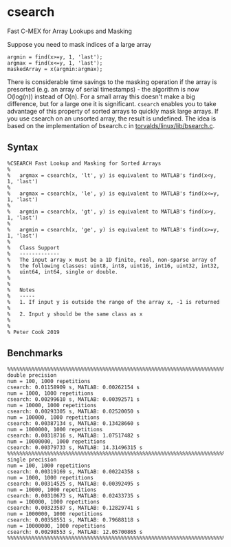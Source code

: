 # csearch
Fast C-MEX for Array Lookups and Masking

Suppose you need to mask indices of a large array
```
argmin = find(x>=y, 1, 'last');
argmax = find(x<=y, 1, 'last');
maskedArray = x(argmin:argmax);
```
There is considerable time savings to the masking operation if the array is presorted (e.g. an array of serial timestamps) - the algorithm is now O(log(n)) instead of O(n). For a small array this doesn't make a big difference, but for a large one it is significant. `csearch` enables you to take advantage of this property of sorted arrays to quickly mask large arrays. If you use csearch on an unsorted array, the result is undefined. The idea is based on the implementation of bsearch.c in [torvalds/linux/lib/bsearch.c](https://github.com/torvalds/linux/blob/master/lib/bsearch.c). 

## Syntax
```
%CSEARCH Fast Lookup and Masking for Sorted Arrays
%
%   argmax = csearch(x, 'lt', y) is equivalent to MATLAB's find(x<y, 1, 'last')
%
%   argmax = csearch(x, 'le', y) is equivalent to MATLAB's find(x<=y, 1, 'last')
%
%   argmin = csearch(x, 'gt', y) is equivalent to MATLAB's find(x>y, 1, 'last')
%
%   argmin = csearch(x, 'ge', y) is equivalent to MATLAB's find(x>=y, 1, 'last')
%
%   Class Support
%   -------------
%   The input array x must be a 1D finite, real, non-sparse array of
%   the following classes: uint8, int8, uint16, int16, uint32, int32,
%   uint64, int64, single or double. 
%
%
%   Notes
%   -----
%   1. If input y is outside the range of the array x, -1 is returned
%
%   2. Input y should be the same class as x
%
%
% Peter Cook 2019
```

## Benchmarks
```
%%%%%%%%%%%%%%%%%%%%%%%%%%%%%%%%%%%%%%%%%%%%%%%%%%%%%%%%%%%%%%%%%%%%%%%%%%%%%%%%
double precision
num = 100, 1000 repetitions
csearch: 0.01158909 s, MATLAB: 0.00262154 s
num = 1000, 1000 repetitions
csearch: 0.00299610 s, MATLAB: 0.00392571 s
num = 10000, 1000 repetitions
csearch: 0.00293305 s, MATLAB: 0.02520050 s
num = 100000, 1000 repetitions
csearch: 0.00387134 s, MATLAB: 0.13428660 s
num = 1000000, 1000 repetitions
csearch: 0.00318716 s, MATLAB: 1.07517482 s
num = 10000000, 1000 repetitions
csearch: 0.00379733 s, MATLAB: 14.31496315 s
%%%%%%%%%%%%%%%%%%%%%%%%%%%%%%%%%%%%%%%%%%%%%%%%%%%%%%%%%%%%%%%%%%%%%%%%%%%%%%%%
single precision
num = 100, 1000 repetitions
csearch: 0.00319169 s, MATLAB: 0.00224358 s
num = 1000, 1000 repetitions
csearch: 0.00314525 s, MATLAB: 0.00392495 s
num = 10000, 1000 repetitions
csearch: 0.00310673 s, MATLAB: 0.02433735 s
num = 100000, 1000 repetitions
csearch: 0.00323587 s, MATLAB: 0.12829741 s
num = 1000000, 1000 repetitions
csearch: 0.00358551 s, MATLAB: 0.79688118 s
num = 10000000, 1000 repetitions
csearch: 0.00298553 s, MATLAB: 12.05700865 s
%%%%%%%%%%%%%%%%%%%%%%%%%%%%%%%%%%%%%%%%%%%%%%%%%%%%%%%%%%%%%%%%%%%%%%%%%%%%%%%%
```
